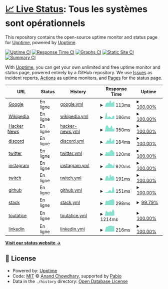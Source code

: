 # [📈 Live Status](https://upptime.github.io/upptime): <!--live status--> **Tous les systèmes sont opérationnels**

This repository contains the open-source uptime monitor and status page for [Upptime](https://upptime.js.org), powered by [Upptime](https://github.com/upptime/upptime).

[![Uptime CI](https://github.com/alphaleadership/status/workflows/Uptime%20CI/badge.svg)](https://github.com/alphaleadership/status/actions?query=workflow%3A%22Uptime+CI%22)
[![Response Time CI](https://github.com/alphaleadership/status/workflows/Response%20Time%20CI/badge.svg)](https://github.com/alphaleadership/status/actions?query=workflow%3A%22Response+Time+CI%22)
[![Graphs CI](https://github.com/alphaleadership/status/workflows/Graphs%20CI/badge.svg)](https://github.com/alphaleadership/status/actions?query=workflow%3A%22Graphs+CI%22)
[![Static Site CI](https://github.com/alphaleadership/status/workflows/Static%20Site%20CI/badge.svg)](https://github.com/alphaleadership/status/actions?query=workflow%3A%22Static+Site+CI%22)
[![Summary CI](https://github.com/alphaleadership/status/workflows/Summary%20CI/badge.svg)](https://github.com/alphaleadership/status/actions?query=workflow%3A%22Summary+CI%22)

With [Upptime](https://upptime.js.org), you can get your own unlimited and free uptime monitor and status page, powered entirely by a GitHub repository. We use [Issues](https://github.com/upptime/upptime/issues) as incident reports, [Actions](https://github.com/alphaleadership/status/actions) as uptime monitors, and [Pages](https://upptime.github.io/upptime) for the status page.

<!--start: status pages-->
<!-- This summary is generated by Upptime (https://github.com/upptime/upptime) -->
<!-- Do not edit this manually, your changes will be overwritten -->
<!-- prettier-ignore -->
| URL | Status | History | Response Time | Uptime |
| --- | ------ | ------- | ------------- | ------ |
| <img alt="" src="https://icons.duckduckgo.com/ip3/www.google.com.ico" height="13"> [Google](https://www.google.com) | En ligne | [google.yml](https://github.com/thomas-iniguez-visioli/status/commits/HEAD/history/google.yml) | <details><summary><img alt="Response time graph" src="./graphs/google/response-time-week.png" height="20"> 113ms</summary><br><a href="https://thomas-iniguez-visioli.github.io/status/history/google"><img alt="Response time 112" src="https://img.shields.io/endpoint?url=https%3A%2F%2Fraw.githubusercontent.com%2Fthomas-iniguez-visioli%2Fstatus%2FHEAD%2Fapi%2Fgoogle%2Fresponse-time.json"></a><br><a href="https://thomas-iniguez-visioli.github.io/status/history/google"><img alt="24-hour response time 135" src="https://img.shields.io/endpoint?url=https%3A%2F%2Fraw.githubusercontent.com%2Fthomas-iniguez-visioli%2Fstatus%2FHEAD%2Fapi%2Fgoogle%2Fresponse-time-day.json"></a><br><a href="https://thomas-iniguez-visioli.github.io/status/history/google"><img alt="7-day response time 113" src="https://img.shields.io/endpoint?url=https%3A%2F%2Fraw.githubusercontent.com%2Fthomas-iniguez-visioli%2Fstatus%2FHEAD%2Fapi%2Fgoogle%2Fresponse-time-week.json"></a><br><a href="https://thomas-iniguez-visioli.github.io/status/history/google"><img alt="30-day response time 99" src="https://img.shields.io/endpoint?url=https%3A%2F%2Fraw.githubusercontent.com%2Fthomas-iniguez-visioli%2Fstatus%2FHEAD%2Fapi%2Fgoogle%2Fresponse-time-month.json"></a><br><a href="https://thomas-iniguez-visioli.github.io/status/history/google"><img alt="1-year response time 112" src="https://img.shields.io/endpoint?url=https%3A%2F%2Fraw.githubusercontent.com%2Fthomas-iniguez-visioli%2Fstatus%2FHEAD%2Fapi%2Fgoogle%2Fresponse-time-year.json"></a></details> | <details><summary><a href="https://thomas-iniguez-visioli.github.io/status/history/google">100.00%</a></summary><a href="https://thomas-iniguez-visioli.github.io/status/history/google"><img alt="All-time uptime 100.00%" src="https://img.shields.io/endpoint?url=https%3A%2F%2Fraw.githubusercontent.com%2Fthomas-iniguez-visioli%2Fstatus%2FHEAD%2Fapi%2Fgoogle%2Fuptime.json"></a><br><a href="https://thomas-iniguez-visioli.github.io/status/history/google"><img alt="24-hour uptime 100.00%" src="https://img.shields.io/endpoint?url=https%3A%2F%2Fraw.githubusercontent.com%2Fthomas-iniguez-visioli%2Fstatus%2FHEAD%2Fapi%2Fgoogle%2Fuptime-day.json"></a><br><a href="https://thomas-iniguez-visioli.github.io/status/history/google"><img alt="7-day uptime 100.00%" src="https://img.shields.io/endpoint?url=https%3A%2F%2Fraw.githubusercontent.com%2Fthomas-iniguez-visioli%2Fstatus%2FHEAD%2Fapi%2Fgoogle%2Fuptime-week.json"></a><br><a href="https://thomas-iniguez-visioli.github.io/status/history/google"><img alt="30-day uptime 100.00%" src="https://img.shields.io/endpoint?url=https%3A%2F%2Fraw.githubusercontent.com%2Fthomas-iniguez-visioli%2Fstatus%2FHEAD%2Fapi%2Fgoogle%2Fuptime-month.json"></a><br><a href="https://thomas-iniguez-visioli.github.io/status/history/google"><img alt="1-year uptime 100.00%" src="https://img.shields.io/endpoint?url=https%3A%2F%2Fraw.githubusercontent.com%2Fthomas-iniguez-visioli%2Fstatus%2FHEAD%2Fapi%2Fgoogle%2Fuptime-year.json"></a></details>
| <img alt="" src="https://icons.duckduckgo.com/ip3/en.wikipedia.org.ico" height="13"> [Wikipedia](https://en.wikipedia.org) | En ligne | [wikipedia.yml](https://github.com/thomas-iniguez-visioli/status/commits/HEAD/history/wikipedia.yml) | <details><summary><img alt="Response time graph" src="./graphs/wikipedia/response-time-week.png" height="20"> 186ms</summary><br><a href="https://thomas-iniguez-visioli.github.io/status/history/wikipedia"><img alt="Response time 177" src="https://img.shields.io/endpoint?url=https%3A%2F%2Fraw.githubusercontent.com%2Fthomas-iniguez-visioli%2Fstatus%2FHEAD%2Fapi%2Fwikipedia%2Fresponse-time.json"></a><br><a href="https://thomas-iniguez-visioli.github.io/status/history/wikipedia"><img alt="24-hour response time 195" src="https://img.shields.io/endpoint?url=https%3A%2F%2Fraw.githubusercontent.com%2Fthomas-iniguez-visioli%2Fstatus%2FHEAD%2Fapi%2Fwikipedia%2Fresponse-time-day.json"></a><br><a href="https://thomas-iniguez-visioli.github.io/status/history/wikipedia"><img alt="7-day response time 186" src="https://img.shields.io/endpoint?url=https%3A%2F%2Fraw.githubusercontent.com%2Fthomas-iniguez-visioli%2Fstatus%2FHEAD%2Fapi%2Fwikipedia%2Fresponse-time-week.json"></a><br><a href="https://thomas-iniguez-visioli.github.io/status/history/wikipedia"><img alt="30-day response time 124" src="https://img.shields.io/endpoint?url=https%3A%2F%2Fraw.githubusercontent.com%2Fthomas-iniguez-visioli%2Fstatus%2FHEAD%2Fapi%2Fwikipedia%2Fresponse-time-month.json"></a><br><a href="https://thomas-iniguez-visioli.github.io/status/history/wikipedia"><img alt="1-year response time 177" src="https://img.shields.io/endpoint?url=https%3A%2F%2Fraw.githubusercontent.com%2Fthomas-iniguez-visioli%2Fstatus%2FHEAD%2Fapi%2Fwikipedia%2Fresponse-time-year.json"></a></details> | <details><summary><a href="https://thomas-iniguez-visioli.github.io/status/history/wikipedia">100.00%</a></summary><a href="https://thomas-iniguez-visioli.github.io/status/history/wikipedia"><img alt="All-time uptime 100.00%" src="https://img.shields.io/endpoint?url=https%3A%2F%2Fraw.githubusercontent.com%2Fthomas-iniguez-visioli%2Fstatus%2FHEAD%2Fapi%2Fwikipedia%2Fuptime.json"></a><br><a href="https://thomas-iniguez-visioli.github.io/status/history/wikipedia"><img alt="24-hour uptime 100.00%" src="https://img.shields.io/endpoint?url=https%3A%2F%2Fraw.githubusercontent.com%2Fthomas-iniguez-visioli%2Fstatus%2FHEAD%2Fapi%2Fwikipedia%2Fuptime-day.json"></a><br><a href="https://thomas-iniguez-visioli.github.io/status/history/wikipedia"><img alt="7-day uptime 100.00%" src="https://img.shields.io/endpoint?url=https%3A%2F%2Fraw.githubusercontent.com%2Fthomas-iniguez-visioli%2Fstatus%2FHEAD%2Fapi%2Fwikipedia%2Fuptime-week.json"></a><br><a href="https://thomas-iniguez-visioli.github.io/status/history/wikipedia"><img alt="30-day uptime 100.00%" src="https://img.shields.io/endpoint?url=https%3A%2F%2Fraw.githubusercontent.com%2Fthomas-iniguez-visioli%2Fstatus%2FHEAD%2Fapi%2Fwikipedia%2Fuptime-month.json"></a><br><a href="https://thomas-iniguez-visioli.github.io/status/history/wikipedia"><img alt="1-year uptime 100.00%" src="https://img.shields.io/endpoint?url=https%3A%2F%2Fraw.githubusercontent.com%2Fthomas-iniguez-visioli%2Fstatus%2FHEAD%2Fapi%2Fwikipedia%2Fuptime-year.json"></a></details>
| <img alt="" src="https://icons.duckduckgo.com/ip3/news.ycombinator.com.ico" height="13"> [Hacker News](https://news.ycombinator.com) | En ligne | [hacker-news.yml](https://github.com/thomas-iniguez-visioli/status/commits/HEAD/history/hacker-news.yml) | <details><summary><img alt="Response time graph" src="./graphs/hacker-news/response-time-week.png" height="20"> 350ms</summary><br><a href="https://thomas-iniguez-visioli.github.io/status/history/hacker-news"><img alt="Response time 310" src="https://img.shields.io/endpoint?url=https%3A%2F%2Fraw.githubusercontent.com%2Fthomas-iniguez-visioli%2Fstatus%2FHEAD%2Fapi%2Fhacker-news%2Fresponse-time.json"></a><br><a href="https://thomas-iniguez-visioli.github.io/status/history/hacker-news"><img alt="24-hour response time 293" src="https://img.shields.io/endpoint?url=https%3A%2F%2Fraw.githubusercontent.com%2Fthomas-iniguez-visioli%2Fstatus%2FHEAD%2Fapi%2Fhacker-news%2Fresponse-time-day.json"></a><br><a href="https://thomas-iniguez-visioli.github.io/status/history/hacker-news"><img alt="7-day response time 350" src="https://img.shields.io/endpoint?url=https%3A%2F%2Fraw.githubusercontent.com%2Fthomas-iniguez-visioli%2Fstatus%2FHEAD%2Fapi%2Fhacker-news%2Fresponse-time-week.json"></a><br><a href="https://thomas-iniguez-visioli.github.io/status/history/hacker-news"><img alt="30-day response time 340" src="https://img.shields.io/endpoint?url=https%3A%2F%2Fraw.githubusercontent.com%2Fthomas-iniguez-visioli%2Fstatus%2FHEAD%2Fapi%2Fhacker-news%2Fresponse-time-month.json"></a><br><a href="https://thomas-iniguez-visioli.github.io/status/history/hacker-news"><img alt="1-year response time 310" src="https://img.shields.io/endpoint?url=https%3A%2F%2Fraw.githubusercontent.com%2Fthomas-iniguez-visioli%2Fstatus%2FHEAD%2Fapi%2Fhacker-news%2Fresponse-time-year.json"></a></details> | <details><summary><a href="https://thomas-iniguez-visioli.github.io/status/history/hacker-news">100.00%</a></summary><a href="https://thomas-iniguez-visioli.github.io/status/history/hacker-news"><img alt="All-time uptime 100.00%" src="https://img.shields.io/endpoint?url=https%3A%2F%2Fraw.githubusercontent.com%2Fthomas-iniguez-visioli%2Fstatus%2FHEAD%2Fapi%2Fhacker-news%2Fuptime.json"></a><br><a href="https://thomas-iniguez-visioli.github.io/status/history/hacker-news"><img alt="24-hour uptime 100.00%" src="https://img.shields.io/endpoint?url=https%3A%2F%2Fraw.githubusercontent.com%2Fthomas-iniguez-visioli%2Fstatus%2FHEAD%2Fapi%2Fhacker-news%2Fuptime-day.json"></a><br><a href="https://thomas-iniguez-visioli.github.io/status/history/hacker-news"><img alt="7-day uptime 100.00%" src="https://img.shields.io/endpoint?url=https%3A%2F%2Fraw.githubusercontent.com%2Fthomas-iniguez-visioli%2Fstatus%2FHEAD%2Fapi%2Fhacker-news%2Fuptime-week.json"></a><br><a href="https://thomas-iniguez-visioli.github.io/status/history/hacker-news"><img alt="30-day uptime 100.00%" src="https://img.shields.io/endpoint?url=https%3A%2F%2Fraw.githubusercontent.com%2Fthomas-iniguez-visioli%2Fstatus%2FHEAD%2Fapi%2Fhacker-news%2Fuptime-month.json"></a><br><a href="https://thomas-iniguez-visioli.github.io/status/history/hacker-news"><img alt="1-year uptime 100.00%" src="https://img.shields.io/endpoint?url=https%3A%2F%2Fraw.githubusercontent.com%2Fthomas-iniguez-visioli%2Fstatus%2FHEAD%2Fapi%2Fhacker-news%2Fuptime-year.json"></a></details>
| <img alt="" src="https://icons.duckduckgo.com/ip3/discord.com.ico" height="13"> [discord](https://discord.com) | En ligne | [discord.yml](https://github.com/thomas-iniguez-visioli/status/commits/HEAD/history/discord.yml) | <details><summary><img alt="Response time graph" src="./graphs/discord/response-time-week.png" height="20"> 184ms</summary><br><a href="https://thomas-iniguez-visioli.github.io/status/history/discord"><img alt="Response time 121" src="https://img.shields.io/endpoint?url=https%3A%2F%2Fraw.githubusercontent.com%2Fthomas-iniguez-visioli%2Fstatus%2FHEAD%2Fapi%2Fdiscord%2Fresponse-time.json"></a><br><a href="https://thomas-iniguez-visioli.github.io/status/history/discord"><img alt="24-hour response time 237" src="https://img.shields.io/endpoint?url=https%3A%2F%2Fraw.githubusercontent.com%2Fthomas-iniguez-visioli%2Fstatus%2FHEAD%2Fapi%2Fdiscord%2Fresponse-time-day.json"></a><br><a href="https://thomas-iniguez-visioli.github.io/status/history/discord"><img alt="7-day response time 184" src="https://img.shields.io/endpoint?url=https%3A%2F%2Fraw.githubusercontent.com%2Fthomas-iniguez-visioli%2Fstatus%2FHEAD%2Fapi%2Fdiscord%2Fresponse-time-week.json"></a><br><a href="https://thomas-iniguez-visioli.github.io/status/history/discord"><img alt="30-day response time 154" src="https://img.shields.io/endpoint?url=https%3A%2F%2Fraw.githubusercontent.com%2Fthomas-iniguez-visioli%2Fstatus%2FHEAD%2Fapi%2Fdiscord%2Fresponse-time-month.json"></a><br><a href="https://thomas-iniguez-visioli.github.io/status/history/discord"><img alt="1-year response time 121" src="https://img.shields.io/endpoint?url=https%3A%2F%2Fraw.githubusercontent.com%2Fthomas-iniguez-visioli%2Fstatus%2FHEAD%2Fapi%2Fdiscord%2Fresponse-time-year.json"></a></details> | <details><summary><a href="https://thomas-iniguez-visioli.github.io/status/history/discord">100.00%</a></summary><a href="https://thomas-iniguez-visioli.github.io/status/history/discord"><img alt="All-time uptime 99.99%" src="https://img.shields.io/endpoint?url=https%3A%2F%2Fraw.githubusercontent.com%2Fthomas-iniguez-visioli%2Fstatus%2FHEAD%2Fapi%2Fdiscord%2Fuptime.json"></a><br><a href="https://thomas-iniguez-visioli.github.io/status/history/discord"><img alt="24-hour uptime 100.00%" src="https://img.shields.io/endpoint?url=https%3A%2F%2Fraw.githubusercontent.com%2Fthomas-iniguez-visioli%2Fstatus%2FHEAD%2Fapi%2Fdiscord%2Fuptime-day.json"></a><br><a href="https://thomas-iniguez-visioli.github.io/status/history/discord"><img alt="7-day uptime 100.00%" src="https://img.shields.io/endpoint?url=https%3A%2F%2Fraw.githubusercontent.com%2Fthomas-iniguez-visioli%2Fstatus%2FHEAD%2Fapi%2Fdiscord%2Fuptime-week.json"></a><br><a href="https://thomas-iniguez-visioli.github.io/status/history/discord"><img alt="30-day uptime 100.00%" src="https://img.shields.io/endpoint?url=https%3A%2F%2Fraw.githubusercontent.com%2Fthomas-iniguez-visioli%2Fstatus%2FHEAD%2Fapi%2Fdiscord%2Fuptime-month.json"></a><br><a href="https://thomas-iniguez-visioli.github.io/status/history/discord"><img alt="1-year uptime 99.99%" src="https://img.shields.io/endpoint?url=https%3A%2F%2Fraw.githubusercontent.com%2Fthomas-iniguez-visioli%2Fstatus%2FHEAD%2Fapi%2Fdiscord%2Fuptime-year.json"></a></details>
| <img alt="" src="https://icons.duckduckgo.com/ip3/x.com.ico" height="13"> [twitter](https://x.com) | En ligne | [twitter.yml](https://github.com/thomas-iniguez-visioli/status/commits/HEAD/history/twitter.yml) | <details><summary><img alt="Response time graph" src="./graphs/twitter/response-time-week.png" height="20"> 120ms</summary><br><a href="https://thomas-iniguez-visioli.github.io/status/history/twitter"><img alt="Response time 206" src="https://img.shields.io/endpoint?url=https%3A%2F%2Fraw.githubusercontent.com%2Fthomas-iniguez-visioli%2Fstatus%2FHEAD%2Fapi%2Ftwitter%2Fresponse-time.json"></a><br><a href="https://thomas-iniguez-visioli.github.io/status/history/twitter"><img alt="24-hour response time 93" src="https://img.shields.io/endpoint?url=https%3A%2F%2Fraw.githubusercontent.com%2Fthomas-iniguez-visioli%2Fstatus%2FHEAD%2Fapi%2Ftwitter%2Fresponse-time-day.json"></a><br><a href="https://thomas-iniguez-visioli.github.io/status/history/twitter"><img alt="7-day response time 120" src="https://img.shields.io/endpoint?url=https%3A%2F%2Fraw.githubusercontent.com%2Fthomas-iniguez-visioli%2Fstatus%2FHEAD%2Fapi%2Ftwitter%2Fresponse-time-week.json"></a><br><a href="https://thomas-iniguez-visioli.github.io/status/history/twitter"><img alt="30-day response time 115" src="https://img.shields.io/endpoint?url=https%3A%2F%2Fraw.githubusercontent.com%2Fthomas-iniguez-visioli%2Fstatus%2FHEAD%2Fapi%2Ftwitter%2Fresponse-time-month.json"></a><br><a href="https://thomas-iniguez-visioli.github.io/status/history/twitter"><img alt="1-year response time 206" src="https://img.shields.io/endpoint?url=https%3A%2F%2Fraw.githubusercontent.com%2Fthomas-iniguez-visioli%2Fstatus%2FHEAD%2Fapi%2Ftwitter%2Fresponse-time-year.json"></a></details> | <details><summary><a href="https://thomas-iniguez-visioli.github.io/status/history/twitter">100.00%</a></summary><a href="https://thomas-iniguez-visioli.github.io/status/history/twitter"><img alt="All-time uptime 99.94%" src="https://img.shields.io/endpoint?url=https%3A%2F%2Fraw.githubusercontent.com%2Fthomas-iniguez-visioli%2Fstatus%2FHEAD%2Fapi%2Ftwitter%2Fuptime.json"></a><br><a href="https://thomas-iniguez-visioli.github.io/status/history/twitter"><img alt="24-hour uptime 100.00%" src="https://img.shields.io/endpoint?url=https%3A%2F%2Fraw.githubusercontent.com%2Fthomas-iniguez-visioli%2Fstatus%2FHEAD%2Fapi%2Ftwitter%2Fuptime-day.json"></a><br><a href="https://thomas-iniguez-visioli.github.io/status/history/twitter"><img alt="7-day uptime 100.00%" src="https://img.shields.io/endpoint?url=https%3A%2F%2Fraw.githubusercontent.com%2Fthomas-iniguez-visioli%2Fstatus%2FHEAD%2Fapi%2Ftwitter%2Fuptime-week.json"></a><br><a href="https://thomas-iniguez-visioli.github.io/status/history/twitter"><img alt="30-day uptime 100.00%" src="https://img.shields.io/endpoint?url=https%3A%2F%2Fraw.githubusercontent.com%2Fthomas-iniguez-visioli%2Fstatus%2FHEAD%2Fapi%2Ftwitter%2Fuptime-month.json"></a><br><a href="https://thomas-iniguez-visioli.github.io/status/history/twitter"><img alt="1-year uptime 99.94%" src="https://img.shields.io/endpoint?url=https%3A%2F%2Fraw.githubusercontent.com%2Fthomas-iniguez-visioli%2Fstatus%2FHEAD%2Fapi%2Ftwitter%2Fuptime-year.json"></a></details>
| <img alt="" src="https://icons.duckduckgo.com/ip3/instagram.com.ico" height="13"> [instagram](https://instagram.com) | En ligne | [instagram.yml](https://github.com/thomas-iniguez-visioli/status/commits/HEAD/history/instagram.yml) | <details><summary><img alt="Response time graph" src="./graphs/instagram/response-time-week.png" height="20"> 920ms</summary><br><a href="https://thomas-iniguez-visioli.github.io/status/history/instagram"><img alt="Response time 872" src="https://img.shields.io/endpoint?url=https%3A%2F%2Fraw.githubusercontent.com%2Fthomas-iniguez-visioli%2Fstatus%2FHEAD%2Fapi%2Finstagram%2Fresponse-time.json"></a><br><a href="https://thomas-iniguez-visioli.github.io/status/history/instagram"><img alt="24-hour response time 1410" src="https://img.shields.io/endpoint?url=https%3A%2F%2Fraw.githubusercontent.com%2Fthomas-iniguez-visioli%2Fstatus%2FHEAD%2Fapi%2Finstagram%2Fresponse-time-day.json"></a><br><a href="https://thomas-iniguez-visioli.github.io/status/history/instagram"><img alt="7-day response time 920" src="https://img.shields.io/endpoint?url=https%3A%2F%2Fraw.githubusercontent.com%2Fthomas-iniguez-visioli%2Fstatus%2FHEAD%2Fapi%2Finstagram%2Fresponse-time-week.json"></a><br><a href="https://thomas-iniguez-visioli.github.io/status/history/instagram"><img alt="30-day response time 863" src="https://img.shields.io/endpoint?url=https%3A%2F%2Fraw.githubusercontent.com%2Fthomas-iniguez-visioli%2Fstatus%2FHEAD%2Fapi%2Finstagram%2Fresponse-time-month.json"></a><br><a href="https://thomas-iniguez-visioli.github.io/status/history/instagram"><img alt="1-year response time 872" src="https://img.shields.io/endpoint?url=https%3A%2F%2Fraw.githubusercontent.com%2Fthomas-iniguez-visioli%2Fstatus%2FHEAD%2Fapi%2Finstagram%2Fresponse-time-year.json"></a></details> | <details><summary><a href="https://thomas-iniguez-visioli.github.io/status/history/instagram">100.00%</a></summary><a href="https://thomas-iniguez-visioli.github.io/status/history/instagram"><img alt="All-time uptime 98.06%" src="https://img.shields.io/endpoint?url=https%3A%2F%2Fraw.githubusercontent.com%2Fthomas-iniguez-visioli%2Fstatus%2FHEAD%2Fapi%2Finstagram%2Fuptime.json"></a><br><a href="https://thomas-iniguez-visioli.github.io/status/history/instagram"><img alt="24-hour uptime 100.00%" src="https://img.shields.io/endpoint?url=https%3A%2F%2Fraw.githubusercontent.com%2Fthomas-iniguez-visioli%2Fstatus%2FHEAD%2Fapi%2Finstagram%2Fuptime-day.json"></a><br><a href="https://thomas-iniguez-visioli.github.io/status/history/instagram"><img alt="7-day uptime 100.00%" src="https://img.shields.io/endpoint?url=https%3A%2F%2Fraw.githubusercontent.com%2Fthomas-iniguez-visioli%2Fstatus%2FHEAD%2Fapi%2Finstagram%2Fuptime-week.json"></a><br><a href="https://thomas-iniguez-visioli.github.io/status/history/instagram"><img alt="30-day uptime 99.69%" src="https://img.shields.io/endpoint?url=https%3A%2F%2Fraw.githubusercontent.com%2Fthomas-iniguez-visioli%2Fstatus%2FHEAD%2Fapi%2Finstagram%2Fuptime-month.json"></a><br><a href="https://thomas-iniguez-visioli.github.io/status/history/instagram"><img alt="1-year uptime 98.06%" src="https://img.shields.io/endpoint?url=https%3A%2F%2Fraw.githubusercontent.com%2Fthomas-iniguez-visioli%2Fstatus%2FHEAD%2Fapi%2Finstagram%2Fuptime-year.json"></a></details>
| <img alt="" src="https://icons.duckduckgo.com/ip3/twitch.tv.ico" height="13"> [twitch](https://twitch.tv) | En ligne | [twitch.yml](https://github.com/thomas-iniguez-visioli/status/commits/HEAD/history/twitch.yml) | <details><summary><img alt="Response time graph" src="./graphs/twitch/response-time-week.png" height="20"> 191ms</summary><br><a href="https://thomas-iniguez-visioli.github.io/status/history/twitch"><img alt="Response time 169" src="https://img.shields.io/endpoint?url=https%3A%2F%2Fraw.githubusercontent.com%2Fthomas-iniguez-visioli%2Fstatus%2FHEAD%2Fapi%2Ftwitch%2Fresponse-time.json"></a><br><a href="https://thomas-iniguez-visioli.github.io/status/history/twitch"><img alt="24-hour response time 135" src="https://img.shields.io/endpoint?url=https%3A%2F%2Fraw.githubusercontent.com%2Fthomas-iniguez-visioli%2Fstatus%2FHEAD%2Fapi%2Ftwitch%2Fresponse-time-day.json"></a><br><a href="https://thomas-iniguez-visioli.github.io/status/history/twitch"><img alt="7-day response time 191" src="https://img.shields.io/endpoint?url=https%3A%2F%2Fraw.githubusercontent.com%2Fthomas-iniguez-visioli%2Fstatus%2FHEAD%2Fapi%2Ftwitch%2Fresponse-time-week.json"></a><br><a href="https://thomas-iniguez-visioli.github.io/status/history/twitch"><img alt="30-day response time 177" src="https://img.shields.io/endpoint?url=https%3A%2F%2Fraw.githubusercontent.com%2Fthomas-iniguez-visioli%2Fstatus%2FHEAD%2Fapi%2Ftwitch%2Fresponse-time-month.json"></a><br><a href="https://thomas-iniguez-visioli.github.io/status/history/twitch"><img alt="1-year response time 169" src="https://img.shields.io/endpoint?url=https%3A%2F%2Fraw.githubusercontent.com%2Fthomas-iniguez-visioli%2Fstatus%2FHEAD%2Fapi%2Ftwitch%2Fresponse-time-year.json"></a></details> | <details><summary><a href="https://thomas-iniguez-visioli.github.io/status/history/twitch">100.00%</a></summary><a href="https://thomas-iniguez-visioli.github.io/status/history/twitch"><img alt="All-time uptime 100.00%" src="https://img.shields.io/endpoint?url=https%3A%2F%2Fraw.githubusercontent.com%2Fthomas-iniguez-visioli%2Fstatus%2FHEAD%2Fapi%2Ftwitch%2Fuptime.json"></a><br><a href="https://thomas-iniguez-visioli.github.io/status/history/twitch"><img alt="24-hour uptime 100.00%" src="https://img.shields.io/endpoint?url=https%3A%2F%2Fraw.githubusercontent.com%2Fthomas-iniguez-visioli%2Fstatus%2FHEAD%2Fapi%2Ftwitch%2Fuptime-day.json"></a><br><a href="https://thomas-iniguez-visioli.github.io/status/history/twitch"><img alt="7-day uptime 100.00%" src="https://img.shields.io/endpoint?url=https%3A%2F%2Fraw.githubusercontent.com%2Fthomas-iniguez-visioli%2Fstatus%2FHEAD%2Fapi%2Ftwitch%2Fuptime-week.json"></a><br><a href="https://thomas-iniguez-visioli.github.io/status/history/twitch"><img alt="30-day uptime 100.00%" src="https://img.shields.io/endpoint?url=https%3A%2F%2Fraw.githubusercontent.com%2Fthomas-iniguez-visioli%2Fstatus%2FHEAD%2Fapi%2Ftwitch%2Fuptime-month.json"></a><br><a href="https://thomas-iniguez-visioli.github.io/status/history/twitch"><img alt="1-year uptime 100.00%" src="https://img.shields.io/endpoint?url=https%3A%2F%2Fraw.githubusercontent.com%2Fthomas-iniguez-visioli%2Fstatus%2FHEAD%2Fapi%2Ftwitch%2Fuptime-year.json"></a></details>
| <img alt="" src="https://icons.duckduckgo.com/ip3/github.com.ico" height="13"> [github](https://github.com) | En ligne | [github.yml](https://github.com/thomas-iniguez-visioli/status/commits/HEAD/history/github.yml) | <details><summary><img alt="Response time graph" src="./graphs/github/response-time-week.png" height="20"> 151ms</summary><br><a href="https://thomas-iniguez-visioli.github.io/status/history/github"><img alt="Response time 131" src="https://img.shields.io/endpoint?url=https%3A%2F%2Fraw.githubusercontent.com%2Fthomas-iniguez-visioli%2Fstatus%2FHEAD%2Fapi%2Fgithub%2Fresponse-time.json"></a><br><a href="https://thomas-iniguez-visioli.github.io/status/history/github"><img alt="24-hour response time 140" src="https://img.shields.io/endpoint?url=https%3A%2F%2Fraw.githubusercontent.com%2Fthomas-iniguez-visioli%2Fstatus%2FHEAD%2Fapi%2Fgithub%2Fresponse-time-day.json"></a><br><a href="https://thomas-iniguez-visioli.github.io/status/history/github"><img alt="7-day response time 151" src="https://img.shields.io/endpoint?url=https%3A%2F%2Fraw.githubusercontent.com%2Fthomas-iniguez-visioli%2Fstatus%2FHEAD%2Fapi%2Fgithub%2Fresponse-time-week.json"></a><br><a href="https://thomas-iniguez-visioli.github.io/status/history/github"><img alt="30-day response time 141" src="https://img.shields.io/endpoint?url=https%3A%2F%2Fraw.githubusercontent.com%2Fthomas-iniguez-visioli%2Fstatus%2FHEAD%2Fapi%2Fgithub%2Fresponse-time-month.json"></a><br><a href="https://thomas-iniguez-visioli.github.io/status/history/github"><img alt="1-year response time 131" src="https://img.shields.io/endpoint?url=https%3A%2F%2Fraw.githubusercontent.com%2Fthomas-iniguez-visioli%2Fstatus%2FHEAD%2Fapi%2Fgithub%2Fresponse-time-year.json"></a></details> | <details><summary><a href="https://thomas-iniguez-visioli.github.io/status/history/github">100.00%</a></summary><a href="https://thomas-iniguez-visioli.github.io/status/history/github"><img alt="All-time uptime 99.96%" src="https://img.shields.io/endpoint?url=https%3A%2F%2Fraw.githubusercontent.com%2Fthomas-iniguez-visioli%2Fstatus%2FHEAD%2Fapi%2Fgithub%2Fuptime.json"></a><br><a href="https://thomas-iniguez-visioli.github.io/status/history/github"><img alt="24-hour uptime 100.00%" src="https://img.shields.io/endpoint?url=https%3A%2F%2Fraw.githubusercontent.com%2Fthomas-iniguez-visioli%2Fstatus%2FHEAD%2Fapi%2Fgithub%2Fuptime-day.json"></a><br><a href="https://thomas-iniguez-visioli.github.io/status/history/github"><img alt="7-day uptime 100.00%" src="https://img.shields.io/endpoint?url=https%3A%2F%2Fraw.githubusercontent.com%2Fthomas-iniguez-visioli%2Fstatus%2FHEAD%2Fapi%2Fgithub%2Fuptime-week.json"></a><br><a href="https://thomas-iniguez-visioli.github.io/status/history/github"><img alt="30-day uptime 100.00%" src="https://img.shields.io/endpoint?url=https%3A%2F%2Fraw.githubusercontent.com%2Fthomas-iniguez-visioli%2Fstatus%2FHEAD%2Fapi%2Fgithub%2Fuptime-month.json"></a><br><a href="https://thomas-iniguez-visioli.github.io/status/history/github"><img alt="1-year uptime 99.96%" src="https://img.shields.io/endpoint?url=https%3A%2F%2Fraw.githubusercontent.com%2Fthomas-iniguez-visioli%2Fstatus%2FHEAD%2Fapi%2Fgithub%2Fuptime-year.json"></a></details>
| <img alt="" src="https://icons.duckduckgo.com/ip3/stackoverflow.com.ico" height="13"> [stack](https://stackoverflow.com) | En ligne | [stack.yml](https://github.com/thomas-iniguez-visioli/status/commits/HEAD/history/stack.yml) | <details><summary><img alt="Response time graph" src="./graphs/stack/response-time-week.png" height="20"> 298ms</summary><br><a href="https://thomas-iniguez-visioli.github.io/status/history/stack"><img alt="Response time 286" src="https://img.shields.io/endpoint?url=https%3A%2F%2Fraw.githubusercontent.com%2Fthomas-iniguez-visioli%2Fstatus%2FHEAD%2Fapi%2Fstack%2Fresponse-time.json"></a><br><a href="https://thomas-iniguez-visioli.github.io/status/history/stack"><img alt="24-hour response time 258" src="https://img.shields.io/endpoint?url=https%3A%2F%2Fraw.githubusercontent.com%2Fthomas-iniguez-visioli%2Fstatus%2FHEAD%2Fapi%2Fstack%2Fresponse-time-day.json"></a><br><a href="https://thomas-iniguez-visioli.github.io/status/history/stack"><img alt="7-day response time 298" src="https://img.shields.io/endpoint?url=https%3A%2F%2Fraw.githubusercontent.com%2Fthomas-iniguez-visioli%2Fstatus%2FHEAD%2Fapi%2Fstack%2Fresponse-time-week.json"></a><br><a href="https://thomas-iniguez-visioli.github.io/status/history/stack"><img alt="30-day response time 302" src="https://img.shields.io/endpoint?url=https%3A%2F%2Fraw.githubusercontent.com%2Fthomas-iniguez-visioli%2Fstatus%2FHEAD%2Fapi%2Fstack%2Fresponse-time-month.json"></a><br><a href="https://thomas-iniguez-visioli.github.io/status/history/stack"><img alt="1-year response time 286" src="https://img.shields.io/endpoint?url=https%3A%2F%2Fraw.githubusercontent.com%2Fthomas-iniguez-visioli%2Fstatus%2FHEAD%2Fapi%2Fstack%2Fresponse-time-year.json"></a></details> | <details><summary><a href="https://thomas-iniguez-visioli.github.io/status/history/stack">99.79%</a></summary><a href="https://thomas-iniguez-visioli.github.io/status/history/stack"><img alt="All-time uptime 99.94%" src="https://img.shields.io/endpoint?url=https%3A%2F%2Fraw.githubusercontent.com%2Fthomas-iniguez-visioli%2Fstatus%2FHEAD%2Fapi%2Fstack%2Fuptime.json"></a><br><a href="https://thomas-iniguez-visioli.github.io/status/history/stack"><img alt="24-hour uptime 100.00%" src="https://img.shields.io/endpoint?url=https%3A%2F%2Fraw.githubusercontent.com%2Fthomas-iniguez-visioli%2Fstatus%2FHEAD%2Fapi%2Fstack%2Fuptime-day.json"></a><br><a href="https://thomas-iniguez-visioli.github.io/status/history/stack"><img alt="7-day uptime 99.79%" src="https://img.shields.io/endpoint?url=https%3A%2F%2Fraw.githubusercontent.com%2Fthomas-iniguez-visioli%2Fstatus%2FHEAD%2Fapi%2Fstack%2Fuptime-week.json"></a><br><a href="https://thomas-iniguez-visioli.github.io/status/history/stack"><img alt="30-day uptime 99.95%" src="https://img.shields.io/endpoint?url=https%3A%2F%2Fraw.githubusercontent.com%2Fthomas-iniguez-visioli%2Fstatus%2FHEAD%2Fapi%2Fstack%2Fuptime-month.json"></a><br><a href="https://thomas-iniguez-visioli.github.io/status/history/stack"><img alt="1-year uptime 99.94%" src="https://img.shields.io/endpoint?url=https%3A%2F%2Fraw.githubusercontent.com%2Fthomas-iniguez-visioli%2Fstatus%2FHEAD%2Fapi%2Fstack%2Fuptime-year.json"></a></details>
| <img alt="" src="https://icons.duckduckgo.com/ip3/www.toutatice.fr.ico" height="13"> [toutatice](https://www.toutatice.fr) | En ligne | [toutatice.yml](https://github.com/thomas-iniguez-visioli/status/commits/HEAD/history/toutatice.yml) | <details><summary><img alt="Response time graph" src="./graphs/toutatice/response-time-week.png" height="20"> 1214ms</summary><br><a href="https://thomas-iniguez-visioli.github.io/status/history/toutatice"><img alt="Response time 1307" src="https://img.shields.io/endpoint?url=https%3A%2F%2Fraw.githubusercontent.com%2Fthomas-iniguez-visioli%2Fstatus%2FHEAD%2Fapi%2Ftoutatice%2Fresponse-time.json"></a><br><a href="https://thomas-iniguez-visioli.github.io/status/history/toutatice"><img alt="24-hour response time 1121" src="https://img.shields.io/endpoint?url=https%3A%2F%2Fraw.githubusercontent.com%2Fthomas-iniguez-visioli%2Fstatus%2FHEAD%2Fapi%2Ftoutatice%2Fresponse-time-day.json"></a><br><a href="https://thomas-iniguez-visioli.github.io/status/history/toutatice"><img alt="7-day response time 1214" src="https://img.shields.io/endpoint?url=https%3A%2F%2Fraw.githubusercontent.com%2Fthomas-iniguez-visioli%2Fstatus%2FHEAD%2Fapi%2Ftoutatice%2Fresponse-time-week.json"></a><br><a href="https://thomas-iniguez-visioli.github.io/status/history/toutatice"><img alt="30-day response time 1326" src="https://img.shields.io/endpoint?url=https%3A%2F%2Fraw.githubusercontent.com%2Fthomas-iniguez-visioli%2Fstatus%2FHEAD%2Fapi%2Ftoutatice%2Fresponse-time-month.json"></a><br><a href="https://thomas-iniguez-visioli.github.io/status/history/toutatice"><img alt="1-year response time 1307" src="https://img.shields.io/endpoint?url=https%3A%2F%2Fraw.githubusercontent.com%2Fthomas-iniguez-visioli%2Fstatus%2FHEAD%2Fapi%2Ftoutatice%2Fresponse-time-year.json"></a></details> | <details><summary><a href="https://thomas-iniguez-visioli.github.io/status/history/toutatice">100.00%</a></summary><a href="https://thomas-iniguez-visioli.github.io/status/history/toutatice"><img alt="All-time uptime 99.98%" src="https://img.shields.io/endpoint?url=https%3A%2F%2Fraw.githubusercontent.com%2Fthomas-iniguez-visioli%2Fstatus%2FHEAD%2Fapi%2Ftoutatice%2Fuptime.json"></a><br><a href="https://thomas-iniguez-visioli.github.io/status/history/toutatice"><img alt="24-hour uptime 100.00%" src="https://img.shields.io/endpoint?url=https%3A%2F%2Fraw.githubusercontent.com%2Fthomas-iniguez-visioli%2Fstatus%2FHEAD%2Fapi%2Ftoutatice%2Fuptime-day.json"></a><br><a href="https://thomas-iniguez-visioli.github.io/status/history/toutatice"><img alt="7-day uptime 100.00%" src="https://img.shields.io/endpoint?url=https%3A%2F%2Fraw.githubusercontent.com%2Fthomas-iniguez-visioli%2Fstatus%2FHEAD%2Fapi%2Ftoutatice%2Fuptime-week.json"></a><br><a href="https://thomas-iniguez-visioli.github.io/status/history/toutatice"><img alt="30-day uptime 100.00%" src="https://img.shields.io/endpoint?url=https%3A%2F%2Fraw.githubusercontent.com%2Fthomas-iniguez-visioli%2Fstatus%2FHEAD%2Fapi%2Ftoutatice%2Fuptime-month.json"></a><br><a href="https://thomas-iniguez-visioli.github.io/status/history/toutatice"><img alt="1-year uptime 99.98%" src="https://img.shields.io/endpoint?url=https%3A%2F%2Fraw.githubusercontent.com%2Fthomas-iniguez-visioli%2Fstatus%2FHEAD%2Fapi%2Ftoutatice%2Fuptime-year.json"></a></details>
| <img alt="" src="https://icons.duckduckgo.com/ip3/www.linkedin.com.ico" height="13"> [linkedin](https://www.linkedin.com) | En ligne | [linkedin.yml](https://github.com/thomas-iniguez-visioli/status/commits/HEAD/history/linkedin.yml) | <details><summary><img alt="Response time graph" src="./graphs/linkedin/response-time-week.png" height="20"> 216ms</summary><br><a href="https://thomas-iniguez-visioli.github.io/status/history/linkedin"><img alt="Response time 286" src="https://img.shields.io/endpoint?url=https%3A%2F%2Fraw.githubusercontent.com%2Fthomas-iniguez-visioli%2Fstatus%2FHEAD%2Fapi%2Flinkedin%2Fresponse-time.json"></a><br><a href="https://thomas-iniguez-visioli.github.io/status/history/linkedin"><img alt="24-hour response time 230" src="https://img.shields.io/endpoint?url=https%3A%2F%2Fraw.githubusercontent.com%2Fthomas-iniguez-visioli%2Fstatus%2FHEAD%2Fapi%2Flinkedin%2Fresponse-time-day.json"></a><br><a href="https://thomas-iniguez-visioli.github.io/status/history/linkedin"><img alt="7-day response time 216" src="https://img.shields.io/endpoint?url=https%3A%2F%2Fraw.githubusercontent.com%2Fthomas-iniguez-visioli%2Fstatus%2FHEAD%2Fapi%2Flinkedin%2Fresponse-time-week.json"></a><br><a href="https://thomas-iniguez-visioli.github.io/status/history/linkedin"><img alt="30-day response time 265" src="https://img.shields.io/endpoint?url=https%3A%2F%2Fraw.githubusercontent.com%2Fthomas-iniguez-visioli%2Fstatus%2FHEAD%2Fapi%2Flinkedin%2Fresponse-time-month.json"></a><br><a href="https://thomas-iniguez-visioli.github.io/status/history/linkedin"><img alt="1-year response time 286" src="https://img.shields.io/endpoint?url=https%3A%2F%2Fraw.githubusercontent.com%2Fthomas-iniguez-visioli%2Fstatus%2FHEAD%2Fapi%2Flinkedin%2Fresponse-time-year.json"></a></details> | <details><summary><a href="https://thomas-iniguez-visioli.github.io/status/history/linkedin">100.00%</a></summary><a href="https://thomas-iniguez-visioli.github.io/status/history/linkedin"><img alt="All-time uptime 99.99%" src="https://img.shields.io/endpoint?url=https%3A%2F%2Fraw.githubusercontent.com%2Fthomas-iniguez-visioli%2Fstatus%2FHEAD%2Fapi%2Flinkedin%2Fuptime.json"></a><br><a href="https://thomas-iniguez-visioli.github.io/status/history/linkedin"><img alt="24-hour uptime 100.00%" src="https://img.shields.io/endpoint?url=https%3A%2F%2Fraw.githubusercontent.com%2Fthomas-iniguez-visioli%2Fstatus%2FHEAD%2Fapi%2Flinkedin%2Fuptime-day.json"></a><br><a href="https://thomas-iniguez-visioli.github.io/status/history/linkedin"><img alt="7-day uptime 100.00%" src="https://img.shields.io/endpoint?url=https%3A%2F%2Fraw.githubusercontent.com%2Fthomas-iniguez-visioli%2Fstatus%2FHEAD%2Fapi%2Flinkedin%2Fuptime-week.json"></a><br><a href="https://thomas-iniguez-visioli.github.io/status/history/linkedin"><img alt="30-day uptime 99.96%" src="https://img.shields.io/endpoint?url=https%3A%2F%2Fraw.githubusercontent.com%2Fthomas-iniguez-visioli%2Fstatus%2FHEAD%2Fapi%2Flinkedin%2Fuptime-month.json"></a><br><a href="https://thomas-iniguez-visioli.github.io/status/history/linkedin"><img alt="1-year uptime 99.99%" src="https://img.shields.io/endpoint?url=https%3A%2F%2Fraw.githubusercontent.com%2Fthomas-iniguez-visioli%2Fstatus%2FHEAD%2Fapi%2Flinkedin%2Fuptime-year.json"></a></details>

<!--end: status pages-->

[**Visit our status website →**](https://upptime.github.io/upptime)

## 📄 License

- Powered by: [Upptime](https://github.com/upptime/upptime)
- Code: [MIT](./LICENSE) © [Anand Chowdhary](https://anandchowdhary.com), supported by [Pabio](https://pabio.com)
- Data in the `./history` directory: [Open Database License](https://opendatacommons.org/licenses/odbl/1-0/)
